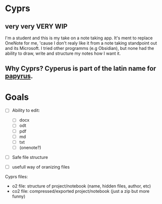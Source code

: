 # Cyprs

## very very VERY WIP

I'm a student and this is my take on a note taking app. It's ment to replace OneNote for me, 'cause I don't realy like it from a note taking standpoint out and its Microsoft. 
I tried other programms (e.g Obsidian), but none had the ability to draw, write and structure my notes how I want it.  


Why Cyprs? Cyperus is part of the latin name for [papyrus](https://en.wikipedia.org/wiki/Papyrus).
---

# Goals
 - [ ] Ability to edit:
    - [ ] docx
    - [ ] odt
    - [ ] pdf
    - [ ] md
    - [ ] txt
    - [ ] (onenote?)
 - [ ] Safe file structure
 - [ ] usefull way of oranizing files


Cyprs files:
-  o2 file: structure of project/notebook (name, hidden files, author, etc)
- co2 file: compressed/exported project/notebook (just a zip but more funny)
